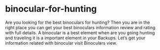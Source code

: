 # binocular-for-hunting
Are you looking for the best binoculars for hunting? Then you are in the right place you can get your best binoculars information review and rating with full details. A binocular is a best element when are you going hunting and traveling it is a important element in your Backups. Let’s get your information related with binocular visit Binoculars view.
